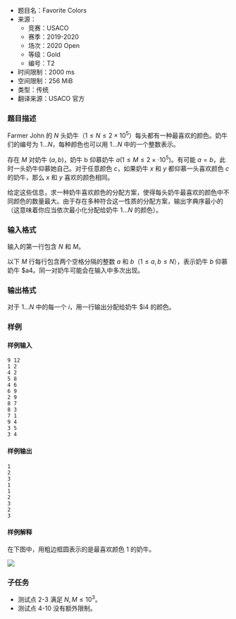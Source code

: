 - 题目名：Favorite Colors
- 来源：
   - 竞赛：USACO
   - 赛季：2019-2020
   - 场次：2020 Open
   - 等级：Gold
   - 编号：T2
- 时间限制：2000 ms
- 空间限制：256 MiB
- 类型：传统
- 翻译来源：USACO 官方

### 题目描述
Farmer John 的 $N$ 头奶牛（$1\le N\le 2\times 10^5$）每头都有一种最喜欢的颜色。奶牛们的编号为 $1\ldots N$，每种颜色也可以用 $1\ldots N$ 中的一个整数表示。

存在 $M$ 对奶牛 $(a,b)$，奶牛 b 仰慕奶牛 $a(1\le M\le 2\times ⋅10^5)$。有可能 $a=b$，此时一头奶牛仰慕她自己。对于任意颜色 $c$，如果奶牛 $x$ 和 $y$ 都仰慕一头喜欢颜色 $c$ 的奶牛，那么 $x$ 和 $y$ 喜欢的颜色相同。

给定这些信息，求一种奶牛喜欢颜色的分配方案，使得每头奶牛最喜欢的颜色中不同颜色的数量最大。由于存在多种符合这一性质的分配方案，输出字典序最小的（这意味着你应当依次最小化分配给奶牛 $1\ldots N$ 的颜色）。
### 输入格式
输入的第一行包含 $N$ 和 $M$。

以下 $M$ 行每行包含两个空格分隔的整数 $a$ 和 $b$（$1\le a,b\le N$），表示奶牛 $b$ 仰慕奶牛 $a4。同一对奶牛可能会在输入中多次出现。
### 输出格式
对于 $1\ldots N$ 中的每一个 $i$，用一行输出分配给奶牛 $i4 的颜色。
### 样例
#### 样例输入
```
9 12
1 2
4 2
5 8
4 6
6 9
2 9
8 7
8 3
7 1
9 4
3 5
3 4
```
#### 样例输出
```
1
2
3
1
1
2
3
2
3
```
#### 样例解释
在下图中，用粗边框圆表示的是最喜欢颜色 $1$ 的奶牛。

![](http://www.usaco.org/current/data/fig_fcolor_gold_open20.png)
### 子任务
- 测试点 2-3 满足 $N,M\le 10^3$。
- 测试点 4-10 没有额外限制。
